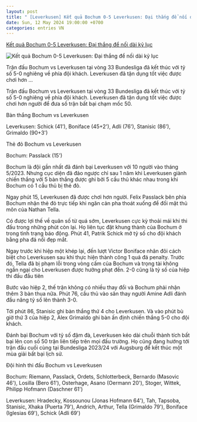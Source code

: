 ```yaml
---
layout: post
title: " [Leverkusen] Kết quả Bochum 0-5 Leverkusen: Đại thắng để nối dài kỷ lục"
date: Sun, 12 May 2024 19:00:00 +0700
categories: entries VN
---
```

[Kết quả Bochum 0-5 Leverkusen: Đại thắng để nối dài kỷ lục](https://bongdaplus.vn/bundesliga/ket-qua-bochum-vs-leverkusen-dai-thang-de-noi-dai-ky-luc-4313712405.html)

![Kết quả Bochum 0-5 Leverkusen: Đại thắng để nối dài kỷ lục](https://cdn.bongdaplus.vn/Assets/Media/2024/05/13/77/ket-qua-bochum-vs-leverkusen.jpg)

Trận đấu Bochum vs Leverkusen tại vòng 33 Bundesliga đã kết thúc với tỷ số 5-0 nghiêng về phía đội khách. Leverkusen đã tận dụng tốt việc được chơi hơn ...

Trận đấu Bochum vs Leverkusen tại vòng 33 Bundesliga đã kết thúc với tỷ số 5-0 nghiêng về phía đội khách. Leverkusen đã tận dụng tốt việc được chơi hơn người để đưa số trận bất bại chạm mốc 50.

Bàn thắng Bochum vs Leverkusen

Leverkusen: Schick (41'), Boniface (45+2'), Adli (76'), Stanisic (86'), Grimaldo (90+3')

Thẻ đỏ Bochum vs Leverkusen

Bochum: Passlack (15')

Bochum là đội gần nhất đã đánh bại Leverkusen với 10 người vào tháng 5/2023. Nhưng cục diện đã đảo ngược chỉ sau 1 năm khi Leverkusen giành chiến thắng với 5 bàn thắng được ghi bởi 5 cầu thủ khác nhau trong khi Bochum có 1 cầu thủ bị thẻ đỏ.

Ngay phút 15, Leverkusen đã được chơi hơn người. Felix Passlack bên phía Bochum nhận thẻ đỏ trực tiếp khi ngăn cản pha thoát xuống để đối mặt thủ môn của Nathan Tella.

Có được lợi thế về quân số từ quá sớm, Leverkusen cực kỳ thoải mái khi thi đấu trong những phút còn lại. Họ liên tục đặt khung thành của Bochum ở trong tình trạng báo động. Phút 41, Patrik Schick mở tỷ số cho đội khách bằng pha đá nối đẹp mắt.

Ngay trước khi hiệp một khép lại, đến lượt Victor Boniface nhân đôi cách biệt cho Leverkusen sau khi thực hiện thành công 1 quả đá penalty. Trước đó, Tella đã bị phạm lỗi trong vòng cấm của Bochum và trọng tài không ngần ngại cho Leverkusen được hưởng phạt đền. 2-0 cũng là tỷ số của hiệp thi đấu đầu tiên

Bước vào hiệp 2, thế trận không có nhiều thay đổi và Bochum phải nhận thêm 3 bàn thua nữa. Phút 76, cầu thủ vào sân thay người Amine Adli đánh đầu nâng tỷ số lên thành 3-0.

Tới phút 86, Stanisic ghi bàn thắng thứ 4 cho Leverkusen. Và vào phút bù giờ thứ 3 của hiệp 2, Alex Grimaldo ghi bàn ấn định chiến thắng 5-0 cho đội khách.

Đánh bại Bochum với tỷ số đậm đà, Leverkusen kéo dài chuỗi thành tích bất bại lên con số 50 trận liên tiếp trên mọi đấu trường. Họ cũng đang hướng tới trận đấu cuối cùng tại Bundesliga 2023/24 với Augsburg để kết thúc một mùa giải bất bại lịch sử.

Đội hình thi đấu Bochum vs Leverkusen

Bochum: Riemann, Passlack, Ordets, Schlotterbeck, Bernardo (Masovic 46'), Losilla (Bero 61'), Osterhage, Asano (Oermann 20'), Stoger, Wittek, Philipp Hofmann (Daschner 61')

Leverkusen: Hradecky, Kossounou (Jonas Hofmann 64'), Tah, Tapsoba, Stanisic, Xhaka (Puerta 79'), Andrich, Arthur, Tella (Grimaldo 79'), Boniface (Iglesias 69'), Schick (Adli 69')

